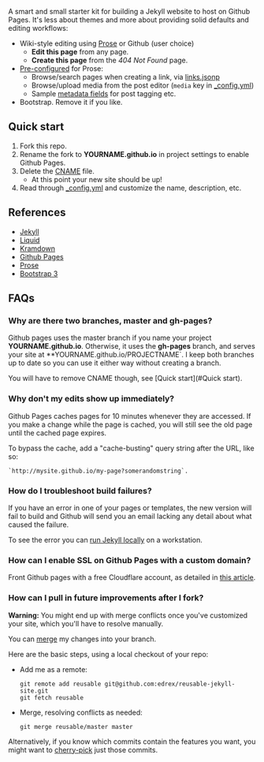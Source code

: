 A smart and small starter kit for building a Jekyll website to host on Github Pages. It's less about themes and more about providing solid defaults and editing workflows:

 - Wiki-style editing using [Prose](http://prose.io#edrex/reusable-jekyll-site/edit/master/README.md) or Github (user choice)
   - **Edit this page** from any page.
   - **Create this page** from the *404 Not Found* page.
 - [Pre-configured](https://github.com/prose/prose/wiki/Prose-Configuration) for Prose:
   - Browse/search pages when creating a link, via [links.jsonp](links.jsonp)
   - Browse/upload media from the post editor (`media` key in [_config.yml](_config.yml))
   - Sample [metadata fields](https://github.com/prose/prose/wiki/Prose-Configuration#metadata-configuration) for post tagging etc.
 - Bootstrap. Remove it if you like.

## Quick start

 1. Fork this repo.
 2. Rename the fork to **YOURNAME.github.io** in project settings to enable Github Pages.
 3. Delete the [CNAME](CNAME) file.
    - At this point your new site should be up!
 5. Read through [_config.yml](_config.yml) and customize the name, description, etc.
 
## References

   - [Jekyll](http://jekyllrb.com/docs/home/)
   - [Liquid](https://github.com/Shopify/liquid/wiki/Liquid-for-Designers)
   - [Kramdown](http://kramdown.gettalong.org/converter/html.html)
   - [Github Pages](https://help.github.com/articles/using-jekyll-with-pages)
   - [Prose](https://github.com/prose/prose/wiki/Getting-Started)
   - [Bootstrap 3](http://getbootstrap.com/)

## FAQs

### Why are there two branches, master and gh-pages?

Github pages uses the master branch if you name your project **YOURNAME.github.io**. Otherwise, it uses the **gh-pages** branch, and serves your site at **YOURNAME.github.io/PROJECTNAME`. I keep both branches up to date so you can use it either way without creating a branch.

You will have to remove CNAME though, see [Quick start](#Quick start).

### Why don't my edits show up immediately?

Github Pages caches pages for 10 minutes whenever they are accessed. If you make a change while the page is cached, you will still see the old page until the cached page expires.

To bypass the cache, add a "cache-busting" query string after the URL, like so: 

    `http://mysite.github.io/my-page?somerandomstring`.

### How do I troubleshoot build failures?

If you have an error in one of your pages or templates, the new version will fail to build and Github will send you an email lacking any detail about what caused the failure. 

To see the error you can [run Jekyll locally](http://jekyllrb.com/docs/quickstart/) on a workstation.

### How can I enable SSL on Github Pages with a custom domain?

Front Github pages with a free Cloudflare account, as detailed in [this article](https://www.benburwell.com/posts/configuring-cloudflare-universal-ssl/).

### How can I pull in future improvements after I fork?

**Warning:** You might end up with merge conflicts once you've customized your site, which you'll have to resolve manually.

You can [merge](http://git-scm.com/book/en/Git-Branching-Basic-Branching-and-Merging) my changes into your branch.

Here are the basic steps, using a local checkout of your repo:

* Add me as a remote:

  ```
  git remote add reusable git@github.com:edrex/reusable-jekyll-site.git
  git fetch reusable
  ```

* Merge, resolving conflicts as needed:
  
  ```
  git merge reusable/master master
  ```

Alternatively, if you know which commits contain the features you want, you might want to [cherry-pick](http://git-scm.com/docs/git-cherry-pick) just those commits.
